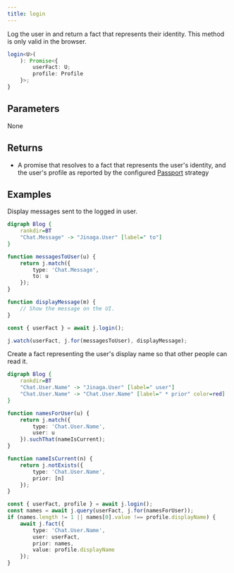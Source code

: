```yaml
---
title: login
---
```


Log the user in and return a fact that represents their identity.
This method is only valid in the browser.

```typescript
login<U>(
    ): Promise<{
        userFact: U;
        profile: Profile
    }>;
}
```

## Parameters

None

## Returns

* A promise that resolves to a fact that represents the user's identity, and the user's profile as reported by the configured [Passport](http://www.passportjs.org/) strategy

## Examples

Display messages sent to the logged in user.

```dot
digraph Blog {
    rankdir=BT
    "Chat.Message" -> "Jinaga.User" [label=" to"]
}
```

```typescript
function messagesToUser(u) {
    return j.match({
        type: 'Chat.Message',
        to: u
    });
}

function displayMessage(m) {
    // Show the message on the UI.
}

const { userFact } = await j.login();

j.watch(userFact, j.for(messagesToUser), displayMessage);
```

Create a fact representing the user's display name so that other people can read it.

```dot
digraph Blog {
    rankdir=BT
    "Chat.User.Name" -> "Jinaga.User" [label=" user"]
    "Chat.User.Name" -> "Chat.User.Name" [label=" * prior" color=red]
}
```

```typescript
function namesForUser(u) {
    return j.match({
        type: 'Chat.User.Name',
        user: u
    }).suchThat(nameIsCurrent);
}

function nameIsCurrent(n) {
    return j.notExists({
        type: 'Chat.User.Name',
        prior: [n]
    });
}

const { userFact, profile } = await j.login();
const names = await j.query(userFact, j.for(namesForUser));
if (names.length != 1 || names[0].value !== profile.displayName) {
    await j.fact({
        type: 'Chat.User.Name',
        user: userFact,
        prior: names,
        value: profile.displayName
    });
}
```